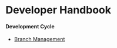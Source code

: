 # Developer Handbook

#### Development Cycle 
- [Branch Management][df1]

[df1]: </branchmanagement.md>


